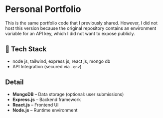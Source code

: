 # Personal Portfolio

This is the same portfolio code that I previously shared. However, I did not host this version because the original repository contains an environment variable for an API key, which I did not want to expose publicly.

## 🚀 Tech Stack

- node js, tailwind, express js, react js, mongo db
- API Integration (secured via `.env`)

## Detail
- **MongoDB** – Data storage (optional: user submissions)
- **Express.js** – Backend framework
- **React.js** – Frontend UI
- **Node.js** – Runtime environment
